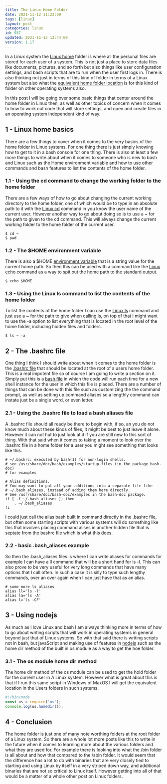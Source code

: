 ```yaml
---
title: The Linux Home Folder
date: 2021-11-12 11:23:00
tags: [linux]
layout: post
categories: linux
id: 937
updated: 2021-11-13 13:44:09
version: 1.17
---
```


In a Linux system the [Linux home](https://tldp.org/LDP/Linux-Filesystem-Hierarchy/html/home.html) folder is where all the personal files are stored for each user of a system. This is not just a place to store data files like documents, pictures, and so forth but also things like user configuration settings, and bash scripts that are to run when the user first logs in. There is also thinking not just in terms of this kind of folder in terms of a Linux system but also what the [equivalent home folder location](https://en.wikipedia.org/wiki/Home_directory) is for this kind of folder on other operating systems also.

In this post I will be going over some basic things that center around the home folder in Linux then, as well as other topics of concern when it comes to how to work out code that will store settings, and open and create files in an operating system independent kind of way.

<!-- more -->

## 1 - Linux home basics

There are a few things to cover when it comes to the very basics of the home folder in Linux systems. For one thing there is just simply knowing how to get to it in a bash console for one thing. There is also at least a few more things to write about when it comes to someone who is new to bash and Linux such as the Home environment variable and how to use other commands and bash features to list the contents of the home folder.

### 1.1 - Using the cd command to change the working folder to the home folder

There are a few ways of how to go about changing the current working directory to the home folder, one of which would be to type in an absolute path to it with the [Linux cd](/2021/02/10/linux-cd/) command in you know the user name of the current user. However another way to go about doing so is to use a ~ for the path to given to the cd command. This will always change the current working folder to the home folder of the current user.

```
$ cd ~
$ pwd
```

### 1.2 - The \$HOME environment variable

There is also a \$HOME [environment variable](/2020/10/29/linux-environment-variables/) that is a string value for the current home path. So then this can be used with a command like the [Linux echo](/2019/08/15/linux-echo/) command as a way to spit out the home path to the standard output.

```
$ echo $HOME
```

### 1.3 - Using the Linux ls command to list the contents of the home folder

To list the contents of the home folder I can use the [Linux ls](/2020/10/14/linux-ls/) command and just use a ~ for the path to give when calling ls, on top of that I might want to use the -a option to list everything that is located in the root level of the home folder, including hidden files and folders.

```
$ ls ~ -a
```


## 2 - The .bashrc file

One thing I think I should write about when it comes to the home folder is the [.bashrc file](https://www.journaldev.com/41479/bashrc-file-in-linux) that should be located at the root of a users home folder. This is a real impotent file so of course I am going to write a section on it. Simply put this is a [bash file](/2020/11/27/linux-bash-script/) in which the code will run each time for a new shell instance for the user in which this file is placed. There are a number of things that can be done with this file such as customizing the the command prompt, as well as setting up command aliases so a lengthly command can instate just be a single word, or even letter.

### 2.1 - Using the .bashrc file to load a bash aliases file

A .bashrc file should all ready be there to begin with, if so, an you do not know much about these kinds of files, it might be best to just leave it alone. However it can not hut to just look at it if you are still new to this sort of thing. With that said when it comes to taking a moment to look over the .bashrc file in a home folder for a user you might see something that looks like this.

```
# ~/.bashrc: executed by bash(1) for non-login shells.
# see /usr/share/doc/bash/examples/startup-files (in the package bash-doc)
# for examples

# Alias definitions.
# You may want to put all your additions into a separate file like
# ~/.bash_aliases, instead of adding them here directly.
# See /usr/share/doc/bash-doc/examples in the bash-doc package.
if [ -f ~/.bash_aliases ]; then
    . ~/.bash_aliases
fi
```

I could just call the alias bash built in command directly in the .bashrc file, but often some starting scripts with various systems will do something like this that involves placing command alises in another hidden file that is septate from the bashrc file which is what this does.

### 2.2 - basic .bash\_aliases example

So then the .bash\_aliases files is where I can write aliases for commands for example I can have a ll command that will be a short hand for ls -l. This can also prove to be very useful for very long commands that have many options that I call often. In such a case it is silly to type such lengthy commands, over an over again when I can just have that as an alias.

```
# some more ls aliases
alias ll='ls -l'
alias la='ls -A'
alias l='ls -CF'
```

## 3 - Using nodejs

As much as I love Linux and bash I am always thinking more in terms of how to go about writing scripts that will work in operating systems in general beyond just that of Linux systems. So with that said there is writing scripts not in bash, but javaScript and making use of features in [nodejs](/2017/04/05/nodejs-hello-world/) such as the home dir method of the built in os module as a way to get the hoe folder.

### 3.1 - The os module home dir method

The home dir method of the os module can be used to get the hold folder for the current user in A Linux system. However what is great about this is that if I run this same script in Windows of MaxOS I will get the equivalent location in the Users folders in such systems.

```js
#!/bin/node
const os = require('os');
console.log(os.homedir());
```

## 4 - Conclusion

The home folder is just one of many note worthing folders at the root folder of a Linux system. So there are a whole lot more posts like this to write in the future when it comes to learning more about the various folders and what they are used for. For example there is looking into what the \/bin folder is all about and how that compared to the \/sbin folder. It would seem that the difference has a lot to do with binaries that are very closely tied to starting and using Linux by itself in a very striped down way, and additional binaries that are not so critical to Linux itself. However getting into all of that would be a matter of a whole other post on Linux folders.

